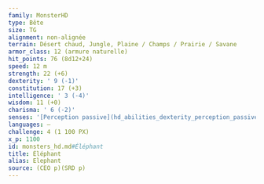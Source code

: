 ```yaml
---
family: MonsterHD
type: Bête
size: TG
alignment: non-alignée
terrain: Désert chaud, Jungle, Plaine / Champs / Prairie / Savane
armor_class: 12 (armure naturelle)
hit_points: 76 (8d12+24)
speed: 12 m
strength: 22 (+6)
dexterity: ' 9 (-1)'
constitution: 17 (+3)
intelligence: ' 3 (-4)'
wisdom: 11 (+0)
charisma: ' 6 (-2)'
senses: '[Perception passive](hd_abilities_dexterity_perception_passive.md) 10'
languages: —
challenge: 4 (1 100 PX)
x_p: 1100
id: monsters_hd.md#Éléphant
title: Éléphant
alias: Elephant
source: (CEO p)(SRD p)
---
```


